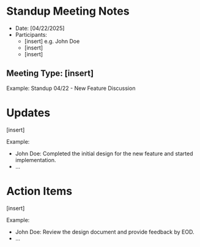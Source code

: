 # Standup Meeting Notes
* Date: [04/22/2025]
* Participants:
    - [insert] e.g. John Doe
    - [insert]
    - [insert]

## Meeting Type: [insert]
Example: Standup 04/22 - New Feature Discussion

# Updates
[insert]

Example:
- John Doe: Completed the initial design for the new feature and started implementation.
- ...

# Action Items
[insert]

Example:
- John Doe: Review the design document and provide feedback by EOD.
- ...